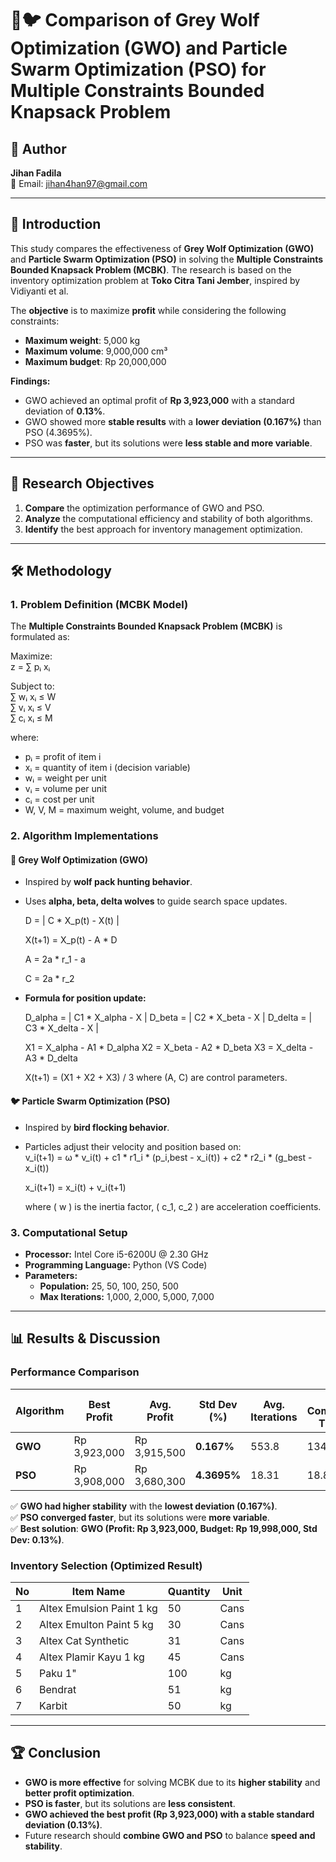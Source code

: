 # 🦊🐦 Comparison of Grey Wolf Optimization (GWO) and Particle Swarm Optimization (PSO) for Multiple Constraints Bounded Knapsack Problem  

## 👤 Author  
**Jihan Fadila**   
📧 Email: jihan4han97@gmail.com  

---

## 📌 Introduction  
This study compares the effectiveness of **Grey Wolf Optimization (GWO)** and **Particle Swarm Optimization (PSO)** in solving the **Multiple Constraints Bounded Knapsack Problem (MCBK)**. The research is based on the inventory optimization problem at **Toko Citra Tani Jember**, inspired by Vidiyanti et al.  

The **objective** is to maximize **profit** while considering the following constraints:  
- **Maximum weight**: 5,000 kg  
- **Maximum volume**: 9,000,000 cm³  
- **Maximum budget**: Rp 20,000,000  

**Findings:**  
- GWO achieved an optimal profit of **Rp 3,923,000** with a standard deviation of **0.13%**.  
- GWO showed more **stable results** with a **lower deviation (0.167%)** than PSO (4.3695%).  
- PSO was **faster**, but its solutions were **less stable and more variable**.  

---

## 🎯 Research Objectives  
1. **Compare** the optimization performance of GWO and PSO.  
2. **Analyze** the computational efficiency and stability of both algorithms.  
3. **Identify** the best approach for inventory management optimization.  

---

## 🛠 Methodology  
### **1. Problem Definition (MCBK Model)**  
The **Multiple Constraints Bounded Knapsack Problem (MCBK)** is formulated as:  

Maximize:  
z = ∑ pᵢ xᵢ  

Subject to:  
∑ wᵢ xᵢ ≤ W  
∑ vᵢ xᵢ ≤ V  
∑ cᵢ xᵢ ≤ M  

where:  
- pᵢ = profit of item i  
- xᵢ = quantity of item i (decision variable)  
- wᵢ = weight per unit  
- vᵢ = volume per unit  
- cᵢ = cost per unit  
- W, V, M = maximum weight, volume, and budget  

### **2. Algorithm Implementations**  
#### **🦊 Grey Wolf Optimization (GWO)**  
- Inspired by **wolf pack hunting behavior**.  
- Uses **alpha, beta, delta wolves** to guide search space updates.
  
  D = | C * X_p(t) - X(t) |

  X(t+1) = X_p(t) - A * D
  
  A = 2a * r_1 - a
  
  C = 2a * r_2
  
- **Formula for position update:**
  
  D_alpha = | C1 * X_alpha - X |
  D_beta  = | C2 * X_beta  - X |
  D_delta = | C3 * X_delta - X |
  
  X1 = X_alpha - A1 * D_alpha
  X2 = X_beta  - A2 * D_beta
  X3 = X_delta - A3 * D_delta
  
  X(t+1) = (X1 + X2 + X3) / 3
  where (A, C) are control parameters.  

#### **🐦 Particle Swarm Optimization (PSO)**  
- Inspired by **bird flocking behavior**.  
- Particles adjust their velocity and position based on:  
  v_i(t+1) = ω * v_i(t) + c1 * r1_i * (p_i,best - x_i(t)) + c2 * r2_i * (g_best - x_i(t))

  x_i(t+1) = x_i(t) + v_i(t+1)

  where \( w \) is the inertia factor, \( c_1, c_2 \) are acceleration coefficients.  

### **3. Computational Setup**  
- **Processor:** Intel Core i5-6200U @ 2.30 GHz  
- **Programming Language:** Python (VS Code)  
- **Parameters:**  
  - **Population:** 25, 50, 100, 250, 500  
  - **Max Iterations:** 1,000, 2,000, 5,000, 7,000  

---

## 📊 Results & Discussion  
### **Performance Comparison**  
| Algorithm | Best Profit | Avg. Profit | Std Dev (%) | Avg. Iterations | Avg. Computation Time (s) |
|-----------|------------|------------|------------|-----------------|--------------------------|
| **GWO**   | Rp 3,923,000 | Rp 3,915,500 | **0.167%** | 553.8 | 134.49 |
| **PSO**   | Rp 3,908,000 | Rp 3,680,300 | **4.3695%** | 18.31 | 18.875 |

✅ **GWO had higher stability** with the **lowest deviation (0.167%)**.  
✅ **PSO converged faster**, but its solutions were **more variable**.  
✅ **Best solution**: **GWO (Profit: Rp 3,923,000, Budget: Rp 19,998,000, Std Dev: 0.13%)**.  

### **Inventory Selection (Optimized Result)**  
| No | Item Name | Quantity | Unit |
|----|----------|----------|------|
| 1  | Altex Emulsion Paint 1 kg | 50 | Cans |
| 2  | Altex Emulton Paint 5 kg | 30 | Cans |
| 3  | Altex Cat Synthetic | 31 | Cans |
| 4  | Altex Plamir Kayu 1 kg | 45 | Cans |
| 5  | Paku 1" | 100 | kg |
| 6  | Bendrat | 51 | kg |
| 7  | Karbit | 50 | kg |

---

## 🏆 Conclusion  
- **GWO is more effective** for solving MCBK due to its **higher stability** and **better profit optimization**.  
- **PSO is faster**, but its solutions are **less consistent**.  
- **GWO achieved the best profit (Rp 3,923,000) with a stable standard deviation (0.13%)**.  
- Future research should **combine GWO and PSO** to balance **speed and stability**.  
